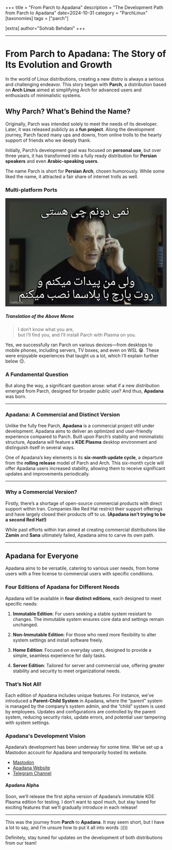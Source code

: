 +++
title = "From Parch to Apadana"
description = "The Development Path from Parch to Apadana"
date=2024-10-31
category = "ParchLinux"
[taxonomies]
tags = ["parch"]

[extra]
author="Sohrab Behdani"
+++



---

# From Parch to Apadana: The Story of Its Evolution and Growth

In the world of Linux distributions, creating a new distro is always a serious and challenging endeavor. This story began with **Parch**, a distribution based on **Arch Linux** aimed at simplifying Arch for advanced users and enthusiasts of minimalistic systems.

<!-- more -->

## Why Parch? What’s Behind the Name?

Originally, Parch was intended solely to meet the needs of its developer. Later, it was released publicly as a **fun project**. Along the development journey, Parch faced many ups and downs, from online trolls to the hearty support of friends who we deeply thank.

Initially, Parch’s development goal was focused on **personal use**, but over three years, it has transformed into a fully ready distribution for **Persian speakers** and even **Arabic-speaking users**.

The name Parch is short for **Persian Arch**, chosen humorously. While some liked the name, it attracted a fair share of internet trolls as well.

### Multi-platform Ports

![Famous Meme](https://github.com/behdanisohrab/blogfa/raw/main/content/images/parchtoapadana/thememe.jpg)


##### Translation of the Above Meme

> I don’t know what you are,  
> but I’ll find you, and I’ll install Parch with Plasma on you.

Yes, we successfully ran Parch on various devices—from desktops to mobile phones, including servers, TV boxes, and even on WSL 😁. These were enjoyable experiences that taught us a lot, which I’ll explain further below 🙃.

### A Fundamental Question

But along the way, a significant question arose: what if a new distribution emerged from Parch, designed for broader public use? And thus, **Apadana** was born.

---

### Apadana: A Commercial and Distinct Version

Unlike the fully free Parch, **Apadana** is a commercial project still under development. Apadana aims to deliver an optimized and user-friendly experience compared to Parch. Built upon Parch’s stability and minimalistic structure, Apadana will feature a **KDE Plasma** desktop environment and distinguish itself in several ways.

One of Apadana’s key elements is its **six-month update cycle**, a departure from the **rolling release** model of Parch and Arch. This six-month cycle will offer Apadana users increased stability, allowing them to receive significant updates and improvements periodically.

---

### Why a Commercial Version?

Firstly, there’s a shortage of open-source commercial products with direct support within Iran. Companies like Red Hat restrict their support offerings and have largely closed their products off to us. **(Apadana isn’t trying to be a second Red Hat!)**

While past efforts within Iran aimed at creating commercial distributions like **Zamin** and **Sana** ultimately failed, Apadana aims to carve its own path. 

---

## Apadana for Everyone

Apadana aims to be versatile, catering to various user needs, from home users with a free license to commercial users with specific conditions.

### Four Editions of Apadana for Different Needs

Apadana will be available in **four distinct editions**, each designed to meet specific needs:

1. **Immutable Edition**: For users seeking a stable system resistant to changes. The immutable system ensures core data and settings remain unchanged.
   
2. **Non-Immutable Edition**: For those who need more flexibility to alter system settings and install software freely.

3. **Home Edition**: Focused on everyday users, designed to provide a simple, seamless experience for daily tasks.

4. **Server Edition**: Tailored for server and commercial use, offering greater stability and security to meet organizational needs.

### That’s Not All!

Each edition of Apadana includes unique features. For instance, we’ve introduced a **Parent-Child System** in Apadana, where the “parent” system is managed by the company’s system admin, and the “child” system is used by employees. Updates and configurations are controlled by the parent system, reducing security risks, update errors, and potential user tampering with system settings.

### Apadana's Development Vision

Apadana’s development has been underway for some time. We’ve set up a Mastodon account for Apadana and temporarily hosted its website.

- [Mastodon](https://fosstodon.org/@apadana)  
- [Apadana Website](https://apadanalinux.ir)  
- [Telegram Channel](https://t.me/apadanalinux)  

#### Apadana Alpha

Soon, we’ll release the first alpha version of Apadana’s immutable KDE Plasma edition for testing. I don’t want to spoil much, but stay tuned for exciting features that we’ll gradually introduce in each release!

---

This was the journey from **Parch** to **Apadana**. It may seem short, but I have a lot to say, and I’m unsure how to put it all into words :))))

Definitely, stay tuned for updates on the development of both distributions from our team!

<div>
<meta name="fediverse:creator" content="@username@instance.com">
</div>
